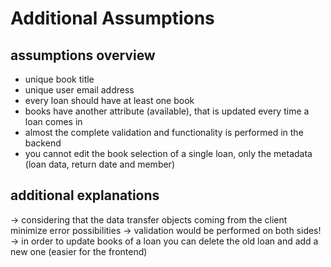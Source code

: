 # Additional Assumptions 

## assumptions overview
- unique book title
- unique user email address
- every loan should have at least one book
- books have another attribute (available), that is updated every time a loan comes in
- almost the complete validation and functionality is performed in the backend
- you cannot edit the book selection of a single loan, only the metadata (loan data, return date and member)

## additional explanations
-> considering that the data transfer objects coming from the client minimize error possibilities
-> validation would be performed on both sides!
-> in order to update books of a loan you can delete the old loan and add a new one (easier for the frontend)